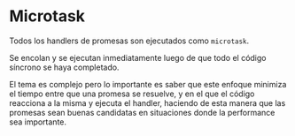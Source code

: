 # Microtask

Todos los handlers de promesas son ejecutados como `microtask`.

Se encolan y se ejecutan inmediatamente luego de que todo el código síncrono se haya completado.

El tema es complejo pero lo importante es saber que este enfoque minimiza el tiempo entre que una promesa se resuelve, y en el que el código reacciona a la misma y ejecuta el handler, haciendo de esta manera que las promesas sean buenas candidatas en situaciones donde la performance sea importante.
